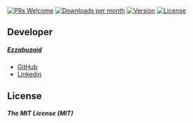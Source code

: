 
  [![PRs Welcome](https://img.shields.io/badge/PRs-welcome-brightgreen.svg)](https://github.com/ezzabuzaid/ngx-request-options/pulls) [![Downloads per month](https://flat.badgen.net/npm/dm/@ezzabuzaid/ngx-request-options)](https://www.npmjs.com/package/@ezzabuzaid/ngx-request-options) [![Version](https://flat.badgen.net/npm/v/@ezzabuzaid/ngx-request-options)](https://www.npmjs.com/package/@ezzabuzaid/ngx-request-options) [![License](https://flat.badgen.net/npm/license/@ezzabuzaid/ngx-request-options)](https://www.npmjs.com/package/@ezzabuzaid/ngx-request-options) 

## Developer
##### [Ezzabuzaid](mailto:ezzabuzaid@hotmail.com)
- [GitHub](https://github.com/ezzabuzaid)
- [Linkedin](https://www.linkedin.com/in/ezzabuzaid)

## License
##### The MIT License (MIT)

<!--stackedit_data:
eyJoaXN0b3J5IjpbLTIxMzk4NDA1NF19
-->